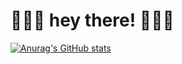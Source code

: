 # 🍓🍓🍓 hey there! 🍓🍓🍓


[![Anurag's GitHub stats](https://github-readme-stats.vercel.app/api?username=umamanicka&theme=rose&title_color=870D6C&text_color=5B3C34&icon_color=78304E&show_icons=true&border_color=DDEAD7&bg_color=DDEAD7)](https://github.com/anuraghazra/github-readme-stats)
